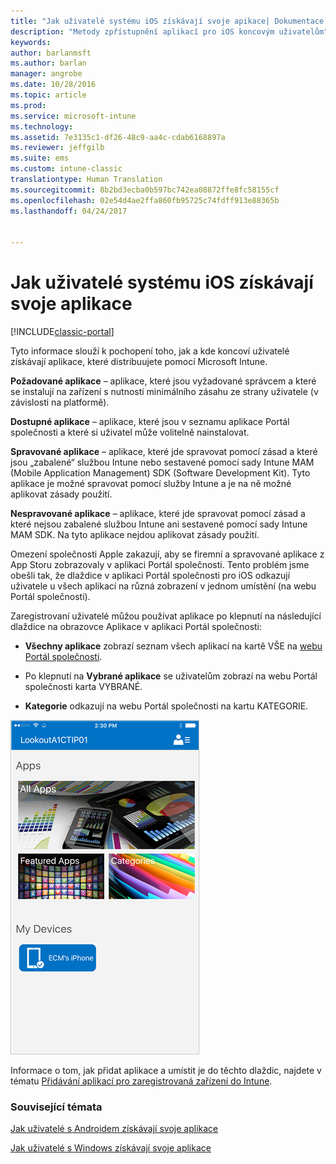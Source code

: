 ```yaml
---
title: "Jak uživatelé systému iOS získávají svoje apikace| Dokumentace Microsoftu"
description: "Metody zpřístupnění aplikací pro iOS koncovým uživatelům"
keywords: 
author: barlanmsft
ms.author: barlan
manager: angrobe
ms.date: 10/28/2016
ms.topic: article
ms.prod: 
ms.service: microsoft-intune
ms.technology: 
ms.assetid: 7e3135c1-df26-48c9-aa4c-cdab6168897a
ms.reviewer: jeffgilb
ms.suite: ems
ms.custom: intune-classic
translationtype: Human Translation
ms.sourcegitcommit: 8b2bd3ecba0b597bc742ea08872ffe8fc58155cf
ms.openlocfilehash: 02e54d4ae2ffa860fb95725c74fdff913e88365b
ms.lasthandoff: 04/24/2017


---
```



# <a name="how-your-ios-users-get-their-apps"></a>Jak uživatelé systému iOS získávají svoje aplikace

[!INCLUDE[classic-portal](../includes/classic-portal.md)]

Tyto informace slouží k pochopení toho, jak a kde koncoví uživatelé získávají aplikace, které distribuujete pomocí Microsoft Intune.

**Požadované aplikace** – aplikace, které jsou vyžadované správcem a které se instalují na zařízení s nutností minimálního zásahu ze strany uživatele (v závislosti na platformě).

**Dostupné aplikace** – aplikace, které jsou v seznamu aplikace Portál společnosti a které si uživatel může volitelně nainstalovat.

**Spravované aplikace** – aplikace, které jde spravovat pomocí zásad a které jsou „zabalené“ službou Intune nebo sestavené pomocí sady Intune MAM (Mobile Application Management) SDK (Software Development Kit). Tyto aplikace je možné spravovat pomocí služby Intune a je na ně možné aplikovat zásady použití.

**Nespravované aplikace** – aplikace, které jde spravovat pomocí zásad a které nejsou zabalené službou Intune ani sestavené pomocí sady Intune MAM SDK. Na tyto aplikace nejdou aplikovat zásady použití.

Omezení společnosti Apple zakazují, aby se firemní a spravované aplikace z App Storu zobrazovaly v aplikaci Portál společnosti. Tento problém jsme obešli tak, že dlaždice v aplikaci Portál společnosti pro iOS odkazují uživatele u všech aplikací na různá zobrazení v jednom umístění (na webu Portál společnosti).

Zaregistrovaní uživatelé můžou používat aplikace po klepnutí na následující dlaždice na obrazovce Aplikace v aplikaci Portál společnosti:

- **Všechny aplikace** zobrazí seznam všech aplikací na kartě VŠE na [webu Portál společnosti](https://portal.manage.microsoft.com).

- Po klepnutí na **Vybrané aplikace** se uživatelům zobrazí na webu Portál společnosti karta VYBRANÉ.

- **Kategorie** odkazují na webu Portál společnosti na kartu KATEGORIE.


![Obrazovka aplikací na Portálu společnosti pro iOS](./media/ios-cp-app-main-apps-screen.png)

Informace o tom, jak přidat aplikace a umístit je do těchto dlaždic, najdete v tématu [Přidávání aplikací pro zaregistrovaná zařízení do Intune](https://docs.microsoft.com/intune/deploy-use/add-apps-for-mobile-devices-in-microsoft-intune.md).

### <a name="see-also"></a>Související témata
[Jak uživatelé s Androidem získávají svoje aplikace](how-your-android-users-get-their-apps.md)

[Jak uživatelé s Windows získávají svoje aplikace](how-your-windows-users-get-their-apps.md)

